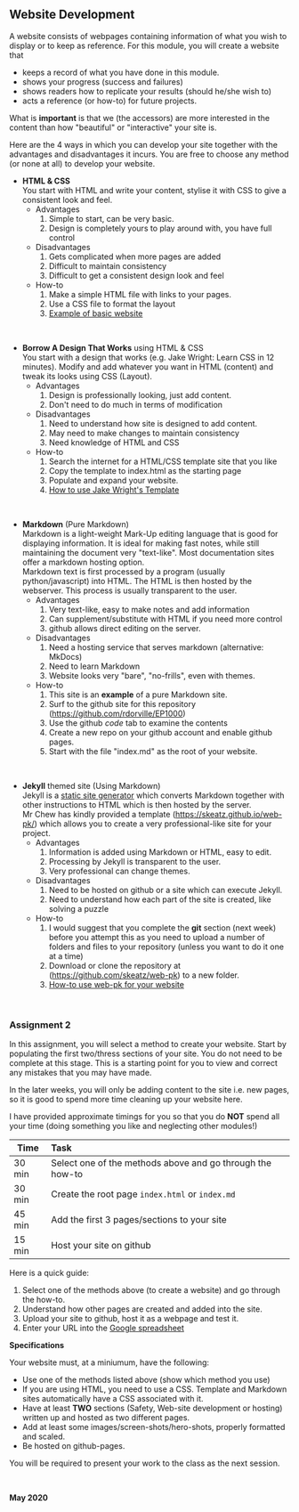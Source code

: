 ## Website Development

A website consists of webpages containing information of what you wish to display or to keep as reference.  For this module, you will create a website that
* keeps a record of what you have done in this module.
* shows your progress (success and failures)
* shows readers how to replicate your results (should he/she wish to)
* acts a reference (or how-to) for future projects.

What is **important** is that we (the accessors) are more interested in the content than how "beautiful" or "interactive" your site is.

Here are the 4 ways in which you can develop your site together with the advantages and disadvantages it incurs.  You are free to choose any method (or none at all) to develop your website.

* **HTML & CSS**   
    You start with HTML and write your content, stylise it with CSS to give a consistent look and feel.
    * Advantages
        1. Simple to start, can be very basic.
        2. Design is completely yours to play around with, you have full control
    * Disadvantages
        1. Gets complicated when more pages are added
        2. Difficult to maintain consistency
        3. Difficult to get a consistent design look and feel
    * How-to
        1. Make a simple HTML file with links to your pages.
        2. Use a CSS file to format the layout
        3. [Example of basic website](htmlcss/index.html)

&nbsp;


* **Borrow A Design That Works** using HTML & CSS   
    You start with a design that works (e.g. Jake Wright: Learn CSS in 12 minutes).  Modify and add whatever you want in HTML (content) and tweak its looks using CSS (Layout).
    * Advantages
        1. Design is professionally looking, just add content.
        2. Don't need to do much in terms of modification
    * Disadvantages
        1. Need to understand how site is designed to add content.
        2. May need to make changes to maintain consistency
        3. Need knowledge of HTML and CSS
    * How-to
        1. Search the internet for a HTML/CSS template site that you like
        2. Copy the template to index.html as the starting page
        3. Populate and expand your website.
        4. [How to use Jake Wright's Template](JakeWright/jwhowto.md)

&nbsp;


* **Markdown** (Pure Markdown)   
    Markdown is a light-weight Mark-Up editing language that is good for displaying information.  It is ideal for making fast notes, while still maintaining the document very "text-like".  Most documentation sites offer a markdown hosting option.   
    Markdown text is first processed by a program (usually python/javascript) into HTML.  The HTML is then hosted by the webserver.  This process is usually transparent to the user.
    * Advantages
        1. Very text-like, easy to make notes and add information
        2. Can supplement/substitute with HTML if you need more control
        3. github allows direct editing on the server.
    * Disadvantages
        1. Need a hosting service that serves markdown (alternative: MkDocs)
        2. Need to learn Markdown
        3. Website looks very "bare", "no-frills", even with themes.
    * How-to
        1. This site is an **example** of a pure Markdown site.
        2. Surf to the github site for this repository (https://github.com/rdorville/EP1000)
        3. Use the github *code* tab to examine the contents
        4. Create a new repo on your github account and enable github pages.
        5. Start with the file "index.md" as the root of your website.

&nbsp;


*  **Jekyll** themed site (Using Markdown)   
    Jekyll is a [static site generator](https://www.staticgen.com/) which converts Markdown together with other instructions to HTML which is then hosted by the server.   
    Mr Chew has kindly provided a template (https://skeatz.github.io/web-pk/) which allows you to create a very professional-like site for your project.
    * Advantages
        1.  Information is added using Markdown or HTML, easy to edit.
        2.  Processing by Jekyll is transparent to the user.
        3.  Very professional can change themes.
    * Disadvantages
        1.  Need to be hosted on github or a site which can execute Jekyll.
        2.  Need to understand how each part of the site is created, like solving a puzzle
    * How-to
        1. I would suggest that you complete the **git** section (next week) before you attempt this as you need to upload a number of folders and files to your repository (unless you want to do it one at a time)
        2. Download or clone the repository at (https://github.com/skeatz/web-pk) to a new folder.
        3. [How-to use web-pk for your website](website_webpk.md)

&nbsp;



### Assignment 2

In this assignment, you will select a method to create your website.  Start by populating the first two/thress sections of your site.  You do not need to be complete at this stage.  This is a starting point for you to view and correct any mistakes that you may have made.

In the later weeks, you will only be adding content to the site i.e. new pages, so it is good to spend more time cleaning up your website here.

I have provided approximate timings for you so that you do **NOT** spend all your time (doing something you like and neglecting other modules!)

| Time   | Task |
|--------|:------------------------------------------------|
|30 min  | Select one of the methods above and go through the how-to |
|30 min  | Create the root page `index.html` or `index.md` |
|45 min  | Add the first 3 pages/sections to your site |
|15 min  | Host your site on github |

Here is a quick guide:

1. Select one of the methods above (to create a website) and go through the how-to.
2. Understand how other pages are created and added into the site.
3. Upload your site to github, host it as a webpage and test it.
4. Enter your URL into the [Google spreadsheet](https://drive.google.com/open?id=1X9X7FhpFlZU25ybGc4Znd4XozB-3NqZJ)

**Specifications**

Your website must, at a miniumum, have the following:

* Use one of the methods listed above (show which method you use)
* If you are using HTML, you need to use a CSS.  Template and Markdown sites automatically have a CSS associated with it.
* Have at least **TWO** sections (Safety, Web-site development or hosting) written up and hosted as two different pages.
* Add at least some images/screen-shots/hero-shots, properly formatted and scaled.
* Be hosted on github-pages.

You will be required to present your work to the class as the next session.


&nbsp;

**May 2020**

